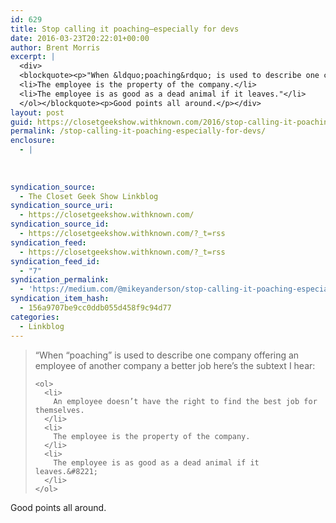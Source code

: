 ```yaml
---
id: 629
title: Stop calling it poaching—especially for devs
date: 2016-03-23T20:22:01+00:00
author: Brent Morris
excerpt: |
  <div>
  <blockquote><p>"When &ldquo;poaching&rdquo; is used to describe one company offering an employee of another company a better job here&rsquo;s the subtext I hear:</p><ol><li>An employee doesn&rsquo;t have the right to find the best job for themselves.</li>
  <li>The employee is the property of the company.</li>
  <li>The employee is as good as a dead animal if it leaves."</li>
  </ol></blockquote><p>Good points all around.</p></div>
layout: post
guid: https://closetgeekshow.withknown.com/2016/stop-calling-it-poachingespecially-for-devs
permalink: /stop-calling-it-poaching-especially-for-devs/
enclosure:
  - |
    
    
    
syndication_source:
  - The Closet Geek Show Linkblog
syndication_source_uri:
  - https://closetgeekshow.withknown.com/
syndication_source_id:
  - https://closetgeekshow.withknown.com/?_t=rss
syndication_feed:
  - https://closetgeekshow.withknown.com/?_t=rss
syndication_feed_id:
  - "7"
syndication_permalink:
  - 'https://medium.com/@mikeyanderson/stop-calling-it-poaching-especially-for-devs-7c4223ed431f#.ac0pupuij'
syndication_item_hash:
  - 156a9707be9cc0ddb055d458f9c94d77
categories:
  - Linkblog
---
```

<div class="known-bookmark">
  <blockquote>
    <p>
      &#8220;When “poaching” is used to describe one company offering an employee of another company a better job here’s the subtext I hear:
    </p>
    
    <ol>
      <li>
        An employee doesn’t have the right to find the best job for themselves.
      </li>
      <li>
        The employee is the property of the company.
      </li>
      <li>
        The employee is as good as a dead animal if it leaves.&#8221;
      </li>
    </ol>
  </blockquote>
  
  <p>
    Good points all around.
  </p>
</div>